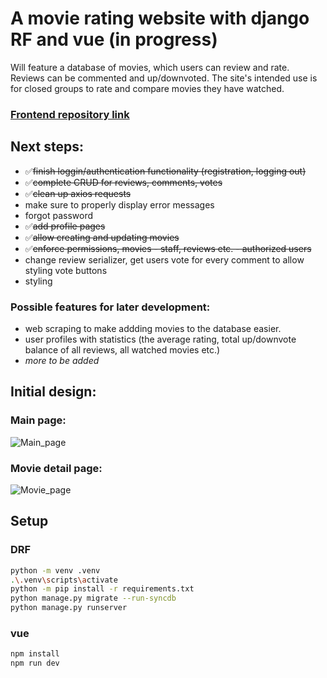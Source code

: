 # A movie rating website with django RF and vue (in progress)

Will feature a database of movies, which users can review and rate. Reviews can be commented and up/downvoted. The site's intended use is for closed groups to rate and compare movies they have watched.

### [Frontend repository link](https://github.com/Bandae/cyberka_front)

## Next steps:

- ✅<s>finish loggin/authentication functionality (registration, logging out)</s>
- ✅<s>complete CRUD for reviews, comments, votes</s>
- ✅<s>clean up axios requests</s>
- make sure to properly display error messages
- forgot password
- ✅<s>add profile pages</s>
- ✅<s>allow creating and updating movies</s>
- ✅<s>enforce permissions, movies - staff, reviews etc. - authorized users</s>
- change review serializer, get users vote for every comment to allow styling vote buttons
- styling

### Possible features for later development:

- web scraping to make addding movies to the database easier.
- user profiles with statistics (the average rating, total up/downvote balance of all reviews, all watched movies etc.)
- _more to be added_

## Initial design:

### Main page:

![Main_page](https://user-images.githubusercontent.com/76438366/230723632-a8cd2159-ff33-4596-9aed-82446ba1903e.svg)

### Movie detail page:

![Movie_page](https://user-images.githubusercontent.com/76438366/230723653-5eae627d-fac8-409b-87e6-be10e6a1d333.svg)

## Setup

### DRF

```sh
python -m venv .venv
.\.venv\scripts\activate
python -m pip install -r requirements.txt
python manage.py migrate --run-syncdb
python manage.py runserver
```

### vue

```sh
npm install
npm run dev
```
